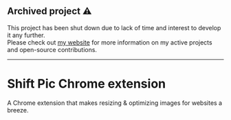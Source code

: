 ## Archived project ⚠️
This project has been shut down due to lack of time and interest to develop it any further.  
Please check out [my website](https://www.emileperron.com) for more information on my active projects and open-source contributions.  

---


# Shift Pic Chrome extension
A Chrome extension that makes resizing &amp; optimizing images for websites a breeze.
